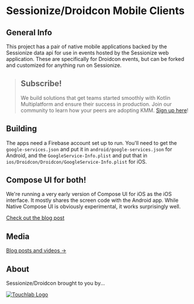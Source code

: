 # Sessionize/Droidcon Mobile Clients

## General Info

This project has a pair of native mobile applications backed by the Sessionize data api for use in events hosted by the Sessionize web application. These are specifically for Droidcon events, but can be forked and customized for anything run on Sessionize.

> ## Subscribe!
>
> We build solutions that get teams started smoothly with Kotlin Multiplatform and ensure their success in production. Join our community to learn how your peers are adopting KMM.
[Sign up here](https://touchlab.co/?s=shownewsletter)!

## Building

The apps need a Firebase account set up to run. You'll need to get the `google-services.json` and put it in `android/google-services.json` for Android, and
the `GoogleService-Info.plist` and put that in `ios/Droidcon/Droidcon/GoogleService-Info.plist` for iOS.

## Compose UI for both!

We're running a very early version of Compose UI for iOS as the iOS interface. It mostly shares the screen code with the Android app. While Native Compose UI is obviously experimental, it works surprisingly well.

[Check out the blog post](https://touchlab.co/droidcon-nyc-ios-app-with-compose/)

## Media

[Blog posts and videos ->](MEDIA.md)

## About

Sessionize/Droidcon brought to you by...

[![Touchlab Logo](tlsmall.png "Touchlab Logo")](https://touchlab.co)
